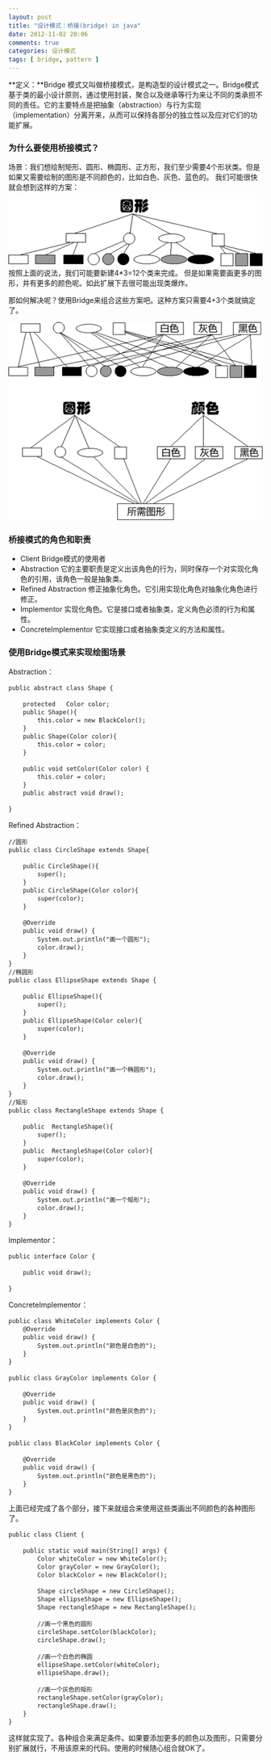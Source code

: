 ```yaml
---
layout: post
title: "设计模式：桥接(bridge) in java"
date: 2012-11-02 20:06
comments: true
categories: 设计模式
tags: [ bridge, pattern ]
---
```

**定义：**Bridge 模式又叫做桥接模式，是构造型的设计模式之一。Bridge模式基于类的最小设计原则，通过使用封装，聚合以及继承等行为来让不同的类承担不同的责任。它的主要特点是把抽象（abstraction）与行为实现（implementation）分离开来，从而可以保持各部分的独立性以及应对它们的功能扩展。

### 为什么要使用桥接模式？
场景：我们想绘制矩形、圆形、椭圆形、正方形，我们至少需要4个形状类。但是如果又需要绘制的图形是不同颜色的，比如白色、灰色、蓝色的。
我们可能很快就会想到这样的方案：

![方案1](/images/blog/bridge-pattern-1.png)
按照上面的说法，我们可能要新建4*3=12个类来完成。
但是如果需要画更多的图形，并有更多的颜色呢。如此扩展下去很可能出现类爆炸。
<!--more-->
那如何解决呢？使用Bridge来组合这些方案吧。这种方案只需要4+3个类就搞定了。

![方案2](/images/blog/bridge-pattern-2.png)

### 桥接模式的角色和职责

- Client
    Bridge模式的使用者
- Abstraction
   它的主要职责是定义出该角色的行为，同时保存一个对实现化角色的引用，该角色一般是抽象类。
- Refined Abstraction
    修正抽象化角色。它引用实现化角色对抽象化角色进行修正。
- Implementor
    实现化角色。它是接口或者抽象类，定义角色必须的行为和属性。
- ConcreteImplementor
    它实现接口或者抽象类定义的方法和属性。

### 使用Bridge模式来实现绘图场景
Abstraction：

    public abstract class Shape {

        protected   Color color;
        public Shape(){
            this.color = new BlackColor();
        }
        public Shape(Color color){
            this.color = color;
        }

        public void setColor(Color color) {
            this.color = color;
        }
        public abstract void draw();

    }
Refined Abstraction：

    //圆形
    public class CircleShape extends Shape{

        public CircleShape(){
            super();
        }
        public CircleShape(Color color){
            super(color);
        }

        @Override
        public void draw() {
            System.out.println("画一个圆形");
            color.draw();
        }
    }
    //椭圆形
    public class EllipseShape extends Shape {

        public EllipseShape(){
            super();
        }
        public EllipseShape(Color color){
            super(color);
        }

        @Override
        public void draw() {
            System.out.println("画一个椭圆形");
            color.draw();
        }
    }
    //矩形
    public class RectangleShape extends Shape {

        public  RectangleShape(){
            super();
        }
        public  RectangleShape(Color color){
            super(color);
        }

        @Override
        public void draw() {
            System.out.println("画一个矩形");
            color.draw();
        }
    }

Implementor：

    public interface Color {

        public void draw();

    }
ConcreteImplementor：

    public class WhiteColor implements Color {
        @Override
        public void draw() {
            System.out.println("颜色是白色的");
        }
    }

    public class GrayColor implements Color {

        @Override
        public void draw() {
            System.out.println("颜色是灰色的");
        }
    }

    public class BlackColor implements Color {

        @Override
        public void draw() {
            System.out.println("颜色是黑色的");
        }
    }

上面已经完成了各个部分，接下来就组合来使用这些类画出不同颜色的各种图形了。

    public class Client {

        public static void main(String[] args) {
            Color whiteColor = new WhiteColor();
            Color grayColor = new GrayColor();
            Color blackColor = new BlackColor();

            Shape circleShape = new CircleShape();
            Shape ellipseShape = new EllipseShape();
            Shape rectangleShape = new RectangleShape();

            //画一个黑色的圆形
            circleShape.setColor(blackColor);
            circleShape.draw();

            //画一个白色的椭圆
            ellipseShape.setColor(whiteColor);
            ellipseShape.draw();

            //画一个灰色的矩形
            rectangleShape.setColor(grayColor);
            rectangleShape.draw();
        }
    }
这样就实现了。各种组合来满足条件。如果要添加更多的颜色以及图形，只需要分别扩展就行，不用该原来的代码。使用的时候随心组合就OK了。
